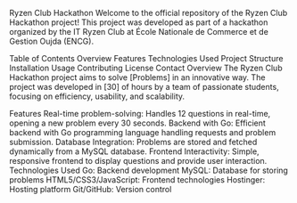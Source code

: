 Ryzen Club Hackathon
Welcome to the official repository of the Ryzen Club Hackathon project! This project was developed as part of a hackathon organized by the IT Ryzen Club at École Nationale de Commerce et de Gestion Oujda (ENCG).

Table of Contents
Overview
Features
Technologies Used
Project Structure
Installation
Usage
Contributing
License
Contact
Overview
The Ryzen Club Hackathon project aims to solve [Problems] in an innovative way. The project was developed in [30] of hours by a team of passionate students, focusing on efficiency, usability, and scalability.

Features
Real-time problem-solving: Handles 12 questions in real-time, opening a new problem every 30 seconds.
Backend with Go: Efficient backend with Go programming language handling requests and problem submission.
Database Integration: Problems are stored and fetched dynamically from a MySQL database.
Frontend Interactivity: Simple, responsive frontend to display questions and provide user interaction.
Technologies Used
Go: Backend development
MySQL: Database for storing problems
HTML5/CSS3/JavaScript: Frontend technologies
Hostinger: Hosting platform
Git/GitHub: Version control
